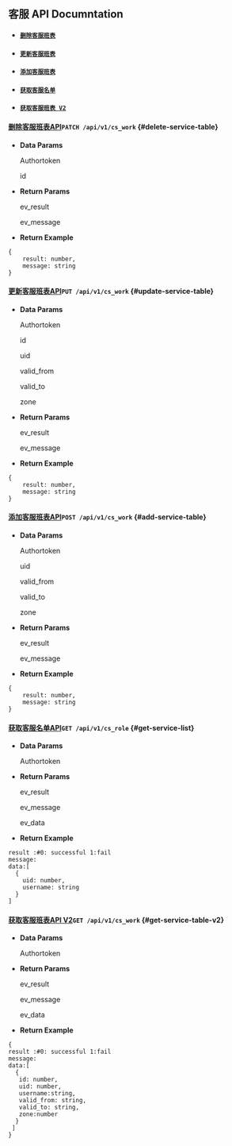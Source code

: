 ## 客服 API Documntation

* #### [`删除客服班表`](#delete-service-table)
* #### [`更新客服班表`](#update-service-table)
* #### [`添加客服班表`](#add-service-table)
* #### [`获取客服名单`](#get-service-list)
* #### [`获取客服班表 V2`](#get-service-table-v2)

####            

#### [删除客服班表API](/chapter1/ke-fu-api-documntation/shan-chu-ke-fu-ban-biao-api.md)`PATCH /api/v1/cs_work` {#delete-service-table}

* **Data Params**

  Authortoken

  id

* **Return Params**

  ev\_result

  ev\_message

* **Return Example**

```
{
    result: number,
    message: string
}
```

####             

#### [更新客服班表API](/chapter1/ke-fu-api-documntation/geng-xin-ke-fu-ban-biao-api.md)`PUT /api/v1/cs_work` {#update-service-table}

* **Data Params**

  Authortoken

  id

  uid

  valid\_from

  valid\_to

  zone

* **Return Params**

  ev\_result

  ev\_message

* **Return Example**

```
{
    result: number,
    message: string
}
```

####           

#### [添加客服班表API](/chapter1/ke-fu-api-documntation/tian-jia-ke-fu-ban-biao-api.md)`POST /api/v1/cs_work` {#add-service-table}

* **Data Params**

  Authortoken

  uid

  valid\_from

  valid\_to

  zone

* **Return Params**

  ev\_result

  ev\_message

* **Return Example**

```
{
    result: number,
    message: string
}
```

####          

#### [获取客服名单API](/chapter1/ke-fu-api-documntation/huo-qu-ke-fu-ming-dan.md)`GET /api/v1/cs_role` {#get-service-list}

* **Data Params**

  Authortoken

* **Return Params**

  ev\_result

  ev\_message

  ev\_data

* **Return Example**

```
result :#0: successful 1:fail
message:
data:[
  {
    uid: number,
    username: string
  }
]
```

####             

#### [获取客服班表API V2](/chapter1/ke-fu-api-documntation/huo-qu-ke-fu-ban-biao-api-v2.md)`GET /api/v1/cs_work` {#get-service-table-v2}

* **Data Params**

  Authortoken

* **Return Params**

  ev\_result

  ev\_message

  ev\_data

* **Return Example**

```
{
result :#0: successful 1:fail
message:
data:[
  {
   id: number,
   uid: number,
   username:string,
   valid_from: string,
   valid_to: string,
   zone:number
  }
 ]
}
```



